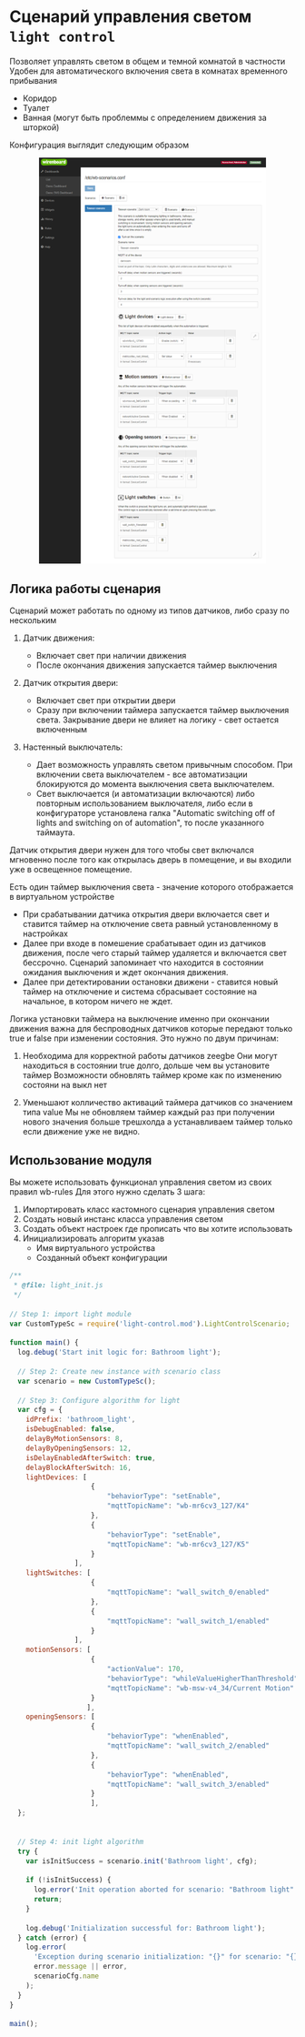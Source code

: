 # Сценарий управления светом `light control`

Позволяет управлять светом в общем и темной комнатой в частности
Удобен для автоматического включения света в комнатах временного прибывания

- Коридор
- Туалет
- Ванная (могут быть проблеммы с определением движения за шторкой)

Конфигурация выглядит следующим образом

<p align="center">
    <img width="400" src="doc/scenario-config.png" alt="Scenario config">
</p>

## Логика работы сценария

Сценарий может работать по одному из типов датчиков, либо сразу по нескольким

1) Датчик движения:
   - Включает свет при наличии движения
   - После окончания движения запускается таймер выключения

2) Датчик открытия двери:
   - Включает свет при открытии двери
   - Сразу при включении таймера запускается таймер выключения света.
     Закрывание двери не влияет на логику - свет остается включенным

3) Настенный выключатель:
   - Дает возможность управлять светом привычным способом.
     При включении света выключателем - все автоматизации блокируются до
     момента выключения света выключателем.
   - Свет выключается (и автоматизации включаются) либо повторным
     использованием выключателя, либо если в конфигураторе установлена
     галка "Automatic switching off of lights and switching on of automation",
     то после указанного таймаута.

Датчик открытия двери нужен для того чтобы свет включался мгновенно после того
как открылась дверь в помещение, и вы входили уже в освещенное помещение.

Есть один таймер выключения света - значение которого отображается
в виртуальном устройстве

- При срабатывании датчика открытия двери включается свет и ставится таймер
  на отключение света равный установленному в настройках
- Далее при входе в помешение срабатывает один из датчиков движения, после
  чего старый таймер удаляется и включается свет бессрочно. Сценарий
  запоминает что находится в состоянии ожидания выключения и ждет окончания
  движения.
- Далее при детектировании остановки движени - ставится новый таймер
  на отключение и система сбрасывает состояние на начальное, в котором ничего
  не ждет.

Логика установки таймера на выключение именно при окончании движения важна
для беспроводных датчиков которые передают только true и false при
изменении состояния. Это нужно по двум причинам:

1) Необходима для корректной работы датчиков zeegbe
   Они могут находиться в состоянии true долго, дольше чем вы установите таймер
   Возможности обновлять таймер кроме как по изменению состояни на выкл нет

2) Уменьшают колличество активаций таймера датчиков со значением типа value
   Мы не обновляем таймер каждый раз при получении нового значения больше трешхолда
   а устанавливаем таймер только если движение уже не видно.

## Использование модуля

Вы можете использовать функционал управления светом из своих правил wb-rules
Для этого нужно сделать 3 шага:

1) Импортировать класс кастомного сценария управления светом
2) Создать новый инстанс класса управления светом
3) Создать объект настроек где прописать что вы хотите использовать
4) Инициализировать алгоритм указав
   - Имя виртуального устройства
   - Созданный объект конфигурации

```js
/**
 * @file: light_init.js
 */

// Step 1: import light module
var CustomTypeSc = require('light-control.mod').LightControlScenario;

function main() {
  log.debug('Start init logic for: Bathroom light');

  // Step 2: Create new instance with scenario class
  var scenario = new CustomTypeSc();

  // Step 3: Configure algorithm for light
  var cfg = {
    idPrefix: 'bathroom_light',
    isDebugEnabled: false,
    delayByMotionSensors: 8,
    delayByOpeningSensors: 12,
    isDelayEnabledAfterSwitch: true,
    delayBlockAfterSwitch: 16,
    lightDevices: [
                    {
                        "behaviorType": "setEnable",
                        "mqttTopicName": "wb-mr6cv3_127/K4"
                    },
                    {
                        "behaviorType": "setEnable",
                        "mqttTopicName": "wb-mr6cv3_127/K5"
                    }
                ],
    lightSwitches: [
                    {
                        "mqttTopicName": "wall_switch_0/enabled"
                    },
                    {
                        "mqttTopicName": "wall_switch_1/enabled"
                    }
                ],
    motionSensors: [
                    {
                        "actionValue": 170,
                        "behaviorType": "whileValueHigherThanThreshold",
                        "mqttTopicName": "wb-msw-v4_34/Current Motion"
                    }
                   ],
    openingSensors: [
                    {
                        "behaviorType": "whenEnabled",
                        "mqttTopicName": "wall_switch_2/enabled"
                    },
                    {
                        "behaviorType": "whenEnabled",
                        "mqttTopicName": "wall_switch_3/enabled"
                    }
                    ],
  };

  
  // Step 4: init light algorithm
  try {
    var isInitSuccess = scenario.init('Bathroom light', cfg);

    if (!isInitSuccess) {
      log.error('Init operation aborted for scenario: "Bathroom light"');
      return;
    }

    log.debug('Initialization successful for: Bathroom light');
  } catch (error) {
    log.error(
      'Exception during scenario initialization: "{}" for scenario: "{}"', 
      error.message || error, 
      scenarioCfg.name
    );
  }
}

main();
```
